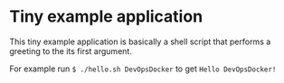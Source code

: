 # Tiny example application
This tiny example application is basically a shell script that performs a greeting to the its first argument.

For example run `$ ./hello.sh DevOpsDocker` to get `Hello DevOpsDocker!`

